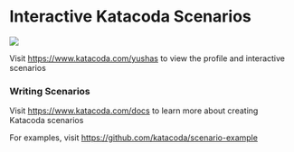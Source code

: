 # Interactive Katacoda Scenarios

[![](http://shields.katacoda.com/katacoda/yushas/count.svg)](https://www.katacoda.com/yushas "Get your profile on Katacoda.com")

Visit https://www.katacoda.com/yushas to view the profile and interactive scenarios

### Writing Scenarios
Visit https://www.katacoda.com/docs to learn more about creating Katacoda scenarios

For examples, visit https://github.com/katacoda/scenario-example

